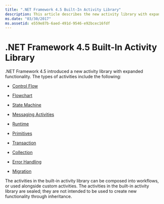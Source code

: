 ```yaml
---
title: ".NET Framework 4.5 Built-In Activity Library"
description: This article describes the new activity library with expanded functionality that is part of .NET Framework 4.5.
ms.date: "03/30/2017"
ms.assetid: e559e87b-6aed-491d-9546-e92bcec16fdf
---
```


# .NET Framework 4.5 Built-In Activity Library

.NET Framework 4.5 introduced a new activity library with expanded functionality. The types of activities include the following:

- [Control Flow](control-flow-activities-in-wf.md)

- [Flowchart](flowchart-activities-in-wf.md)

- [State Machine](state-machine-activities-in-wf.md)

- [Messaging Activities](../wcf/feature-details/messaging-activities.md)

- [Runtime](runtime-activities-in-wf.md)

- [Primitives](primitives-activities-in-wf.md)

- [Transaction](transaction-activities-in-wf.md)

- [Collection](collection-activities-in-wf.md)

- [Error Handling](error-handling-activities-in-wf.md)

- [Migration](migration-activity-in-wf.md)

The activities in the built-in activity library can be composed into workflows, or used alongside custom activities. The activities in the built-in activity library are sealed; they are not intended to be used to create new functionality through inheritance.
